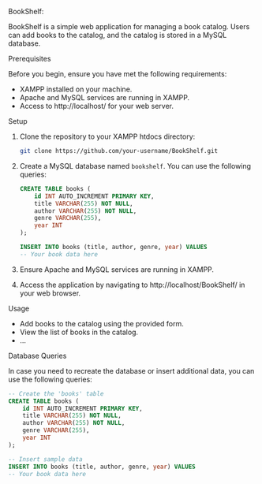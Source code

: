 BookShelf:

BookShelf is a simple web application for managing a book catalog. Users can add books to the catalog, and the catalog is stored in a MySQL database.

Prerequisites

Before you begin, ensure you have met the following requirements:

- XAMPP installed on your machine.
- Apache and MySQL services are running in XAMPP.
- Access to http://localhost/ for your web server.

Setup

1. Clone the repository to your XAMPP htdocs directory:

    ```bash
    git clone https://github.com/your-username/BookShelf.git
    ```

2. Create a MySQL database named `bookshelf`. You can use the following queries:

    ```sql
    CREATE TABLE books (
        id INT AUTO_INCREMENT PRIMARY KEY,
        title VARCHAR(255) NOT NULL,
        author VARCHAR(255) NOT NULL,
        genre VARCHAR(255),
        year INT
    );

    INSERT INTO books (title, author, genre, year) VALUES
    -- Your book data here
    ```

3. Ensure Apache and MySQL services are running in XAMPP.

4. Access the application by navigating to http://localhost/BookShelf/ in your web browser.

Usage

- Add books to the catalog using the provided form.
- View the list of books in the catalog.
- ...

Database Queries

In case you need to recreate the database or insert additional data, you can use the following queries:

```sql
-- Create the 'books' table
CREATE TABLE books (
    id INT AUTO_INCREMENT PRIMARY KEY,
    title VARCHAR(255) NOT NULL,
    author VARCHAR(255) NOT NULL,
    genre VARCHAR(255),
    year INT
);

-- Insert sample data
INSERT INTO books (title, author, genre, year) VALUES
-- Your book data here
